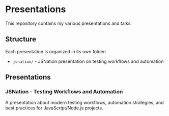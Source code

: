 # Presentations

This repository contains my various presentations and talks.

## Structure

Each presentation is organized in its own folder:

- `jsnation/` - JSNation presentation on testing workflows and automation

## Presentations

### JSNation - Testing Workflows and Automation
A presentation about modern testing workflows, automation strategies, and best practices for JavaScript/Node.js projects.
